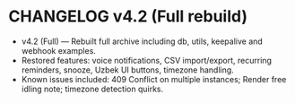 
# CHANGELOG v4.2 (Full rebuild)
- v4.2 (Full) — Rebuilt full archive including db, utils, keepalive and webhook examples.
- Restored features: voice notifications, CSV import/export, recurring reminders, snooze, Uzbek UI buttons, timezone handling.
- Known issues included: 409 Conflict on multiple instances; Render free idling note; timezone detection quirks.
